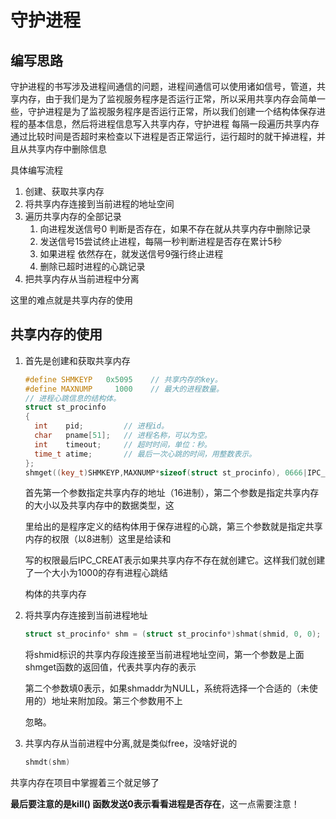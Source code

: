 # 守护进程

## 编写思路

守护进程的书写涉及进程间通信的问题，进程间通信可以使用诸如信号，管道，共享内存，由于我们是为了监视服务程序是否运行正常，所以采用共享内存会简单一些，守护进程是为了监视服务程序是否运行正常，所以我们创建一个结构体保存进程的基本信息，然后将进程信息写入共享内存，守护进程 每隔一段遍历共享内存通过比较时间是否超时来检查以下进程是否正常运行，运行超时的就干掉进程，并且从共享内存中删除信息

具体编写流程

1. 创建、获取共享内存
2. 将共享内存连接到当前进程的地址空间
3. 遍历共享内存的全部记录
   1. 向进程发送信号0 判断是否存在，如果不存在就从共享内存中删除记录
   2. 发送信号15尝试终止进程，每隔一秒判断进程是否存在累计5秒
   3. 如果进程 依然存在，就发送信号9强行终止进程
   4. 删除已超时进程的心跳记录
4. 把共享内存从当前进程中分离

这里的难点就是共享内存的使用

## 共享内存的使用

1. 首先是创建和获取共享内存

   ```c++
   #define SHMKEYP   0x5095    // 共享内存的key。
   #define MAXNUMP     1000    // 最大的进程数量。
   // 进程心跳信息的结构体。
   struct st_procinfo
   {
     int    pid;         // 进程id。
     char   pname[51];   // 进程名称，可以为空。
     int    timeout;     // 超时时间，单位：秒。
     time_t atime;       // 最后一次心跳的时间，用整数表示。
   };
   shmget((key_t)SHMKEYP,MAXNUMP*sizeof(struct st_procinfo), 0666|IPC_CREAT)
   ```

   首先第一个参数指定共享内存的地址（16进制），第二个参数是指定共享内存的大小以及共享内存中的数据类型，这

   里给出的是程序定义的结构体用于保存进程的心跳，第三个参数就是指定共享内存的权限（以8进制）这里是给读和

   写的权限最后IPC_CREAT表示如果共享内存不存在就创建它。这样我们就创建了一个大小为1000的存有进程心跳结

   构体的共享内存

2. 将共享内存连接到当前进程地址

   ```c++
   struct st_procinfo* shm = (struct st_procinfo*)shmat(shmid, 0, 0);
   ```

   将shmid标识的共享内存段连接至当前进程地址空间，第一个参数是上面shmget函数的返回值，代表共享内存的表示

   第二个参数填0表示，如果shmaddr为NULL，系统将选择一个合适的（未使用的）地址来附加段。第三个参数用不上

   忽略。

3. 共享内存从当前进程中分离,就是类似free，没啥好说的

   ```c++
   shmdt(shm)
   ```

共享内存在项目中掌握着三个就足够了

**最后要注意的是kill() 函数发送0表示看看进程是否存在**，这一点需要注意！





